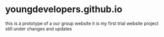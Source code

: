 # youngdevelopers.github.io
this  is a prototype of a our group website 
it is my first trial website project
still under changes and updates
